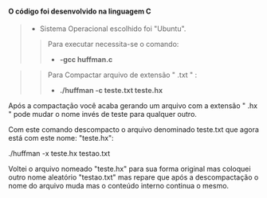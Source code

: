 #### O código foi desenvolvido na linguagem C
> - Sistema Operacional escolhido foi "Ubuntu".
>> Para executar necessita-se o comando:
>> - **-gcc huffman.c**

>> Para Compactar arquivo de extensão " .txt " :
>> - **./huffman -c teste.txt teste.hx**

Após a compactação você acaba gerando um arquivo com a extensão " .hx " pode mudar o nome invés de teste para qualquer outro.

Com este comando descompacto o arquivo denominado teste.txt que agora está com este nome: "teste.hx":

./huffman -x teste.hx testao.txt

Voltei o arquivo nomeado "teste.hx" para sua forma original mas coloquei outro nome aleatório "testao.txt" mas repare que após a descompactação o nome do arquivo muda mas o conteúdo interno continua o mesmo.